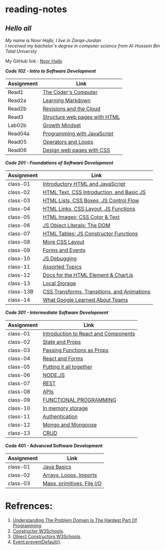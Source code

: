 # reading-notes


## *Hello all*

*My name is Noor Hajbi, I live in Zarqa-Jordan*  
*I received my bachelor's degree in computer science from Al-Hussein Bin Talal Universty*  

My GitHub link : [Noor Hajbi](https://github.com/NoorHajbi)

***Code 102 - Intro to Software Development***

| Assignment |             Link                             |
| -----------|----------------------------------------------|
|  Read1     | [The Coder's Computer](102/read1.md)         |
|  Read2a    | [Learning Markdown](102/read02a.md)          |
|  Read2b    | [Revisions and the Cloud](102/read02b.md)    |
|  Read3     | [Structure web pages with HTML](102/read3.md)|
|  Lab02b    | [Growth Mindset](102/lab02b.md)              |
|  Read04a   | [Programming with JavaScript](102/read04a.md)|
|  Read05    | [Operators and Loops](102/read05.md)         |
|  Read06    | [Design web pages with CSS](102/read06.md)   |  
  
***Code 201 - Foundations of Software Development***  

| Assignment |             Link                                              |
| -----------|---------------------------------------------------------------|
|  class-01  |[Introductory HTML and JavaScript](201/class-01.md)            |
|  class-02  |[HTML Text, CSS Introduction, and Basic JS](201/class-02.md)   |
|  class-03  |[HTML Lists, CSS Boxes, JS Control Flow](201/class-03.md)      |
|  class-04  |[HTML Links, CSS Layout, JS Functions](201/class-04.md)        |
|  class-05  |[HTML Images; CSS Color & Text](201/class-05.md)               |
|  class-06  |[JS Object Literals; The DOM](201/class-06.md)                 |
|  class-07  |[HTML Tables; JS Constructor Functions](201/class-07.md)       |
|  class-08  |[           More CSS Layout   ](201/class-08.md)               |
|  class-09  |[           Forms and Events  ](201/class-09.md)               |
|  class-10  |[           JS Debugging      ](201/class-10.md)               |
|  class-11  |[           Assorted Topics   ](201/class-11.md)               |
|  class-12  |[Docs for the HTML Element & Chart.js](201/class-12.md)        |
|  class-13  |[        Local Storage        ](201/class-13.md)               |
| class-13B  |[CSS Transforms, Transitions, and Animations](201/class-13b.md)|
|  class-14  |[What Google Learned About Teams](201/class-14.md)             |

   
***Code 301 - Intermediate Software Development***   
 

| Assignment |             Link                                          |
| -----------|-----------------------------------------------------------|
|  class-01  |[Introduction to React and Components](301/class01.md)     |
|  class-02  |[State and Props](301/class02.md)                          |
|  class-03  |[Passing Functions as Props](301/class03.md)               |
|  class-04  |[React and Forms](301/class04.md)                          |
|  class-05  |[Putting it all together](301/class05.md)                  |
|  class-06  |[NODE.JS](301/class06.md)                                  |
|  class-07  |[REST](301/class07.md)                                     |
|  class-08  |[APIs](301/class08.md)                                     |
|  class-09  |[FUNCTIONAL PROGRAMMING](301/class09.md)                   |
|  class-10  |[In memory storage](301/class10.md)                        |
|  class-11  |[Authentication](301/class11.md)                           |
|  class-12  |[Mongo and Mongoose](301/class12.md)                       |   
|  class-13  |[CRUD](301/class13.md)                                     |   

**Code 401 - Advanced Software Development**  
  
| Assignment |             Link                                          |
| -----------|-----------------------------------------------------------|
|  class-01  | [Java Basics](401/class01.md)                             |  
|  class-02  | [Arrays, Loops, Imports](401/class02.md)                  | 
|  class-03  | [Maps, primitives, File I/O](401/class03.md)              |   


# Refrences:
1. [Understanding The Problem Domain Is The Hardest Part Of Programming](https://simpleprogrammer.com/understanding-the-problem-domain-is-the-hardest-part-of-programming).
2. [Constructor W3Schools](https://www.w3schools.com/jsref/jsref_constructor_class.asp).
3. [Object Constructors W3Schools](https://www.w3schools.com/js/js_object_constructors.asp).
4. [Event.preventDefault()](https://developer.mozilla.org/en-US/docs/Web/API/Event/preventDefault).
